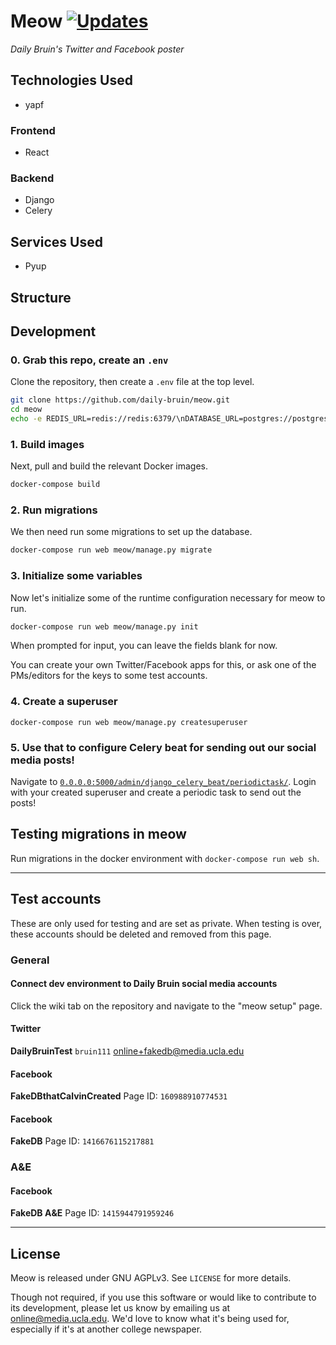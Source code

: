 # Meow [![Updates](https://pyup.io/repos/github/daily-bruin/meow/shield.svg)](https://pyup.io/repos/github/daily-bruin/meow/)

_Daily Bruin's Twitter and Facebook poster_

## Technologies Used

* yapf

### Frontend

* React

### Backend

* Django
* Celery

## Services Used

* Pyup

## Structure

## Development

### 0. Grab this repo, create an `.env`

Clone the repository, then create a `.env` file at the top level.

```bash
git clone https://github.com/daily-bruin/meow.git
cd meow
echo -e REDIS_URL=redis://redis:6379/\nDATABASE_URL=postgres://postgres@db:5432/postgres > meow/.env
```

### 1. Build images

Next, pull and build the relevant Docker images.

```bash
docker-compose build
```

### 2. Run migrations

We then need run some migrations to set up the database.

```bash
docker-compose run web meow/manage.py migrate
```

### 3. Initialize some variables

Now let's initialize some of the runtime configuration necessary for meow to
run.

```bash
docker-compose run web meow/manage.py init
```

When prompted for input, you can leave the fields blank for now.

You can create your own Twitter/Facebook apps for this, or ask one of the
PMs/editors for the keys to some test accounts.

### 4. Create a superuser

```
docker-compose run web meow/manage.py createsuperuser
```

### 5. Use that to configure Celery beat for sending out our social media posts!

Navigate to
[`0.0.0.0:5000/admin/django_celery_beat/periodictask/`](0.0.0.0:5000/admin/django_celery_beat/periodictask/).
Login with your created superuser and create a periodic task to send out the
posts!

## Testing migrations in meow

Run migrations in the docker environment with `docker-compose run web sh`.

---

## Test accounts

These are only used for testing and are set as private. When testing is over,
these accounts should be deleted and removed from this page.

### General

#### Connect dev environment to Daily Bruin social media accounts

Click the wiki tab on the repository and navigate to the "meow setup" page.

#### Twitter

**DailyBruinTest** `bruin111` online+fakedb@media.ucla.edu

#### Facebook

**FakeDBthatCalvinCreated** Page ID: `160988910774531`

#### Facebook

**FakeDB** Page ID: `1416676115217881`

### A&E

#### Facebook

**FakeDB A&E** Page ID: `1415944791959246`

---

## License

Meow is released under GNU AGPLv3. See `LICENSE` for more details.

Though not required, if you use this software or would like to contribute to its
development, please let us know by emailing us at online@media.ucla.edu. We'd
love to know what it's being used for, especially if it's at another college
newspaper.
